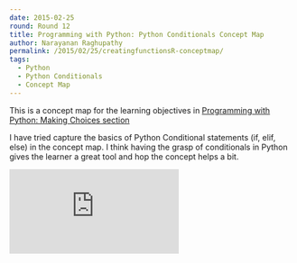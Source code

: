 ```yaml
---
date: 2015-02-25
round: Round 12
title: Programming with Python: Python Conditionals Concept Map
author: Narayanan Raghupathy
permalink: /2015/02/25/creatingfunctionsR-conceptmap/
tags:
  - Python
  - Python Conditionals 
  - Concept Map
---
```

This is a concept map for the learning objectives in [Programming with Python: Making Choices section](http://swcarpentry.github.io/python-novice-inflammation/03-cond.html)

I have tried capture the basics of Python Conditional statements (if, elif, else) in the concept map. I think having the grasp of conditionals in Python gives the learner a great tool and hop the concept helps a bit.
 
![Python Conditionals](https://www.dropbox.com/s/k1nvjcwuj4rv0pv/Narayanan_Raghupathy_Python_Conditionals_Concept_Map.pdf?dl=0)
